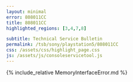 ```yaml
---
layout: minimal
error: 808011CC
title: 808011CC
highlighted_regions: [3,4,7,8]

subtitle: Technical Service Bulletin
permalink: /tsb/sony/playstation5/808011CC
css: /assets/css/highlight_page.css
js: /assets/js/consoleservicetool.js
---
```


{% include_relative MemoryInterfaceError.md %}

